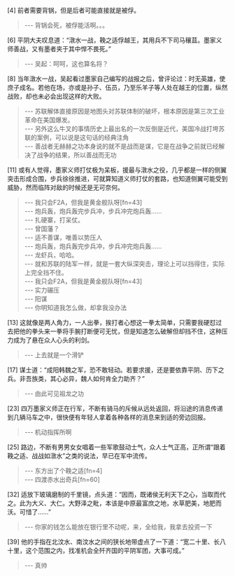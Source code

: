 
[4] 前者需要背锅，但是后者可能直接就是被俘。
>--- 背锅会死，被俘能活啊。。。<br>

[6] 平阴大夫叹息道：“潡水一战，鞔之适俘越王，其用兵不下司马穰苴。墨家义师善战，又有墨者夹于其中悍不畏死。”
>--- 吴起：呵呵，这也算名将？<br>

[8] 当年潡水一战，吴起看过墨家自己编写的战报之后，曾评论过：时无英雄，使庶子成名。若他在场，亦或是孙子、伍员，乃至乐羊子等人处在越王的位置，纵然战败，却也未必会出现这样的大败。
>--- 苏联解体直接原因是地图头对苏联体制的破坏，根本原因是第三次工业革命在美国爆发。<br>
>--- 另外这么牛叉的事情历史上最出名的一次反倒是近代，美国冷战打垮苏联的案例，可以说是这句话的经典注角<br>
>--- 善战者无赫赫之功本身说的就不是战而是谋，它是在战争之前就已经解决了战争的结果，所以善战而无功<br>

[11] 或有人觉得，墨家义师打仗极为呆板，援最与潡水之役，几乎都是一样的侧翼突击形成合围，步兵徐徐推进，可就算知道义师打仗的套路，也知道侧翼可能受到威胁，然而临阵对敌的时候还是无可奈何。
>--- 我只会F2A，但我是黄金舰队呀[fn=43]<br>
>--- 炮兵轰，炮兵轰完步兵冲，步兵冲完炮兵轰……<br>
>--- 扎硬寨，打呆仗。<br>
>--- 曾国藩？<br>
>--- 适不善谋，唯善以势压人<br>
>--- 炮兵轰，炮兵轰完步兵冲，步兵冲完炮兵轰……<br>
>--- 龙虾兵，哈哈。<br>
>--- 就和苏联的陆军一样，就是一套大纵深突击，理论上可以挡得住，实际上完全挡不住。<br>
>--- 我只会F2A，但我是黄金舰队呀[fn=43]<br>
>--- 实力碾压<br>
>--- 阳谋<br>
>--- 你明知道我怎么做，却拿我没办法<br>

[13] 这就像是两人角力，一人出拳，挨打者心想这一拳太简单，只需要我硬怼过去把他的拳头来一拳将手腕打断便可无忧，但是知道怎么破解但却挡不住，这种压力成为了悬在众人心头的利剑。
>--- 上去就是一个滑铲<br>

[17] 谋士道：“成阳韩魏之军，恐不敢轻动。若要求援，还是要依靠平阴、历下之兵。非吾族类，其心必异，魏人如何肯全力助齐？”
>--- 由此可见祖龙之功<br>

[23] 四万墨家义师正在行军，不断有骑马的斥候从远处返回，将沿途的消息传递到几辆马车之中，很快便有年轻人拿着各种各样的消息来到适的旁边回报。
>--- 机动指挥所啊<br>

[25] 路边，不断有男男女女唱着一些军歌鼓动士气，众人士气正高，正所谓“跟着鞔之适、战战如潡水”之类的说法，早已在军中流传。
>--- 东方出了个鞔之适[fn=4]<br>
>--- 四渡赤水出奇兵[fn=60]<br>

[32] 适放下玻璃磨制的千里镜，点头道：“因而，既诸侯无利天下之心，当取而代之。此为大义、大仁。大野泽之毗，本该是中原最富庶之地，水草肥美，地肥而沃。可惜了……”
>--- 你家的钱怎么能放在银行里不动呢，来，全给我，我拿去投资一下<br>

[39] 他的手指在北汶水、南汶水之间的狭长地带虚点了一下道：“宽二十里、长八十里，这个范围之内，找准机会全歼齐国的平阴军团，大事可成。”
>--- 真帅<br>
